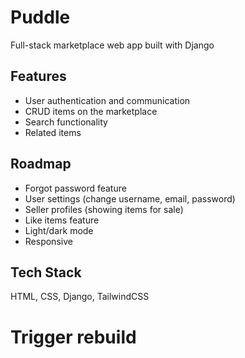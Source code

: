 
# Puddle

Full-stack marketplace web app built with Django


## Features

- User authentication and communication
- CRUD items on the marketplace
- Search functionality
- Related items

## Roadmap

- Forgot password feature
- User settings (change username, email, password)
- Seller profiles (showing items for sale)
- Like items feature
- Light/dark mode
- Responsive



## Tech Stack
HTML, CSS, Django, TailwindCSS

# Trigger rebuild
